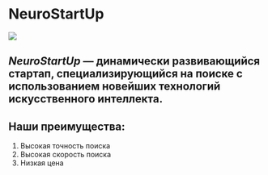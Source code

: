 # NeuroStartUp
![](https://netology-code.github.io/git-homeworks/introduction/assets/logo.png)

## *NeuroStartUp* — динамически развивающийся стартап, специализирующийся на поиске с использованием новейших технологий искусственного интеллекта.

## Наши преимущества:

1.  Высокая точность поиска
2.  Высокая скорость поиска
3.  Низкая цена